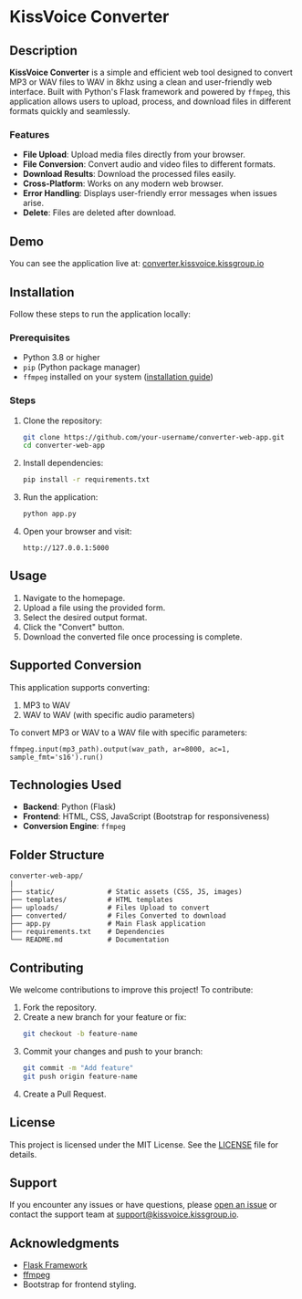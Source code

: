 # KissVoice Converter

## Description

**KissVoice Converter** is a simple and efficient web tool designed to convert MP3 or WAV files to WAV in 8khz using a clean and user-friendly web interface. Built with Python's Flask framework and powered by `ffmpeg`, this application allows users to upload, process, and download files in different formats quickly and seamlessly.



### Features

- **File Upload**: Upload media files directly from your browser.
- **File Conversion**: Convert audio and video files to different formats.
- **Download Results**: Download the processed files easily.
- **Cross-Platform**: Works on any modern web browser.
- **Error Handling**: Displays user-friendly error messages when issues arise.
- **Delete**: Files are deleted after download.


## Demo

You can see the application live at: [converter.kissvoice.kissgroup.io](https://converter.kissvoice.kissgroup.io/)

## Installation

Follow these steps to run the application locally:

### Prerequisites
- Python 3.8 or higher
- `pip` (Python package manager)
- `ffmpeg` installed on your system ([installation guide](https://ffmpeg.org/download.html))

### Steps

1. Clone the repository:
   ```bash
   git clone https://github.com/your-username/converter-web-app.git
   cd converter-web-app
   ```

2. Install dependencies:
   ```bash
   pip install -r requirements.txt
   ```

3. Run the application:
   ```bash
   python app.py
   ```

4. Open your browser and visit:
   ```
   http://127.0.0.1:5000
   ```

## Usage

1. Navigate to the homepage.
2. Upload a file using the provided form.
3. Select the desired output format.
4. Click the "Convert" button.
5. Download the converted file once processing is complete.

## Supported Conversion

This application supports converting:
1. MP3 to WAV
2. WAV to WAV (with specific audio parameters)

To convert MP3 or WAV to a WAV file with specific parameters:
```
ffmpeg.input(mp3_path).output(wav_path, ar=8000, ac=1, sample_fmt='s16').run()
```

## Technologies Used

- **Backend**: Python (Flask)
- **Frontend**: HTML, CSS, JavaScript (Bootstrap for responsiveness)
- **Conversion Engine**: `ffmpeg`

## Folder Structure

```
converter-web-app/
|
├── static/             # Static assets (CSS, JS, images)
├── templates/          # HTML templates
├── uploads/            # Files Upload to convert
├── converted/          # Files Converted to download
├── app.py              # Main Flask application
├── requirements.txt    # Dependencies
└── README.md           # Documentation
```

## Contributing

We welcome contributions to improve this project! To contribute:

1. Fork the repository.
2. Create a new branch for your feature or fix:
   ```bash
   git checkout -b feature-name
   ```
3. Commit your changes and push to your branch:
   ```bash
   git commit -m "Add feature"
   git push origin feature-name
   ```
4. Create a Pull Request.

## License

This project is licensed under the MIT License. See the [LICENSE](LICENSE) file for details.

## Support

If you encounter any issues or have questions, please [open an issue](https://github.com/your-username/converter-web-app/issues) or contact the support team at [support@kissvoice.kissgroup.io](mailto:support@kissvoice.kissgroup.io).

## Acknowledgments

- [Flask Framework](https://flask.palletsprojects.com/)
- [ffmpeg](https://ffmpeg.org/)
- Bootstrap for frontend styling.

